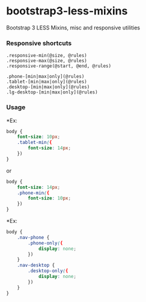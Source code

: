 bootstrap3-less-mixins
======================

Bootstrap 3 LESS Mixins, misc and responsive utilities

### Responsive shortcuts

```less
.responsive-min(@size, @rules)
.responsive-max(@size, @rules)
.responsive-range(@start, @end, @rules)

.phone-[min|max|only](@rules)
.tablet-[min|max|only](@rules)
.desktop-[min|max|only](@rules)
.lg-desktop-[min|max|only](@rules)
```

### Usage

*Ex: 
```css
body { 
	font-size: 10px;
	.tablet-min({
		font-size: 14px;
	})
}
```

or
```css
body { 
	font-size: 14px;
	.phone-min({
		font-size: 10px;
	})
}
```
*Ex:
```css
body { 
	.nav-phone {
		.phone-only({
			display: none;
		})
	}
	.nav-desktop {
		.desktop-only({
			display: none;
		})
	}	
}
```
